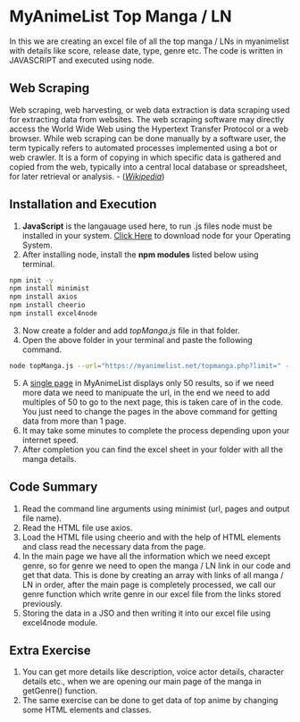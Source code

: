 # MyAnimeList Top Manga / LN
In this we are creating an excel file of all the top manga / LNs in myanimelist with details like score, release date, type, genre etc. The code is written in JAVASCRIPT and executed using node. 
## Web Scraping
Web scraping, web harvesting, or web data extraction is data scraping used for extracting data from websites. The web scraping software may directly access the World Wide Web using the Hypertext Transfer Protocol or a web browser. While web scraping can be done manually by a software user, the term typically refers to automated processes implemented using a bot or web crawler. It is a form of copying in which specific data is gathered and copied from the web, typically into a central local database or spreadsheet, for later retrieval or analysis. - ([_Wikipedia_](https://en.wikipedia.org/wiki/Web_scraping))

## Installation and Execution

1. **JavaScript** is the langauage used here, to run .js files node must be installed in your system. [Click Here](https://nodejs.org/en/download/) to download node for your Operating System.   
3. After installing node, install the **npm modules** listed below using terminal.

```bash
npm init -y
npm install minimist
npm install axios
npm install cheerio
npm install excel4node
```
3. Now create a folder and add *topManga.js* file in that folder.
4. Open the above folder in your terminal and paste the following command.
```bash
node topManga.js --url="https://myanimelist.net/topmanga.php?limit=" --pages=1 --file=manga1.xls
``` 
5. A [single page](https://myanimelist.net/topmanga.php) in MyAnimeList displays only 50 results, so if we need more data we need to manipuate the url, in the end we need to add multiples of 50 to go to the next page, this is taken care of in the code. You just need to change the pages in the above command for getting data from more than 1 page.
6. It may take some minutes to complete the process depending upon your internet speed.
7. After completion you can find the excel sheet in your folder with all the manga details.

## Code Summary
1. Read the command line arguments using minimist (url, pages and output file name).
2. Read the HTML file use axios.
3. Load the HTML file using cheerio and with the help of HTML elements and class read the necessary data from the page.
4. In the main page we have all the information which we need except genre, so for genre we need to open the manga / LN link in our code and get that data. This is done by creating an array with links of all manga / LN in order, after the main page is completely processed, we call our genre function which write genre in our excel file from the links stored previously.
5. Storing the data in a JSO and then writing it into our excel file using excel4node module.

## Extra Exercise
1. You can get more details like description, voice actor details, character details etc., when we are opening our main page of the manga in getGenre() function.
2. The same exercise can be done to get data of top anime by changing some HTML elements and classes.
